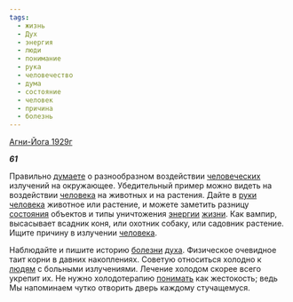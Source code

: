 ```yaml
---
tags:
  - жизнь
  - Дух
  - энергия
  - люди
  - понимание
  - рука
  - человечество
  - дума
  - состояние
  - человек
  - причина
  - болезнь
---
```

[Агни-Йога 1929г](https://127.0.0.1:4002/agni/1929)

___61___

Правильно [думаете](../../../tags/#дума) о разнообразном воздействии [человеческих](../../../tags/#человечество) излучений на окружающее. Убедительный пример можно видеть на воздействии [человека](../../../tags/#человек) на животных и на растения. Дайте в [руки](../../../tags/#рука) [человека](../../../tags/#человек) животное или растение, и можете заметить разницу [состояния](../../../tags/#состояние) объектов и типы уничтожения [энергии](../../../tags/#энергия) [жизни](../../../tags/#жизнь). Как вампир, высасывает всадник коня, или охотник собаку, или садовник растение. Ищите причину в излучении [человека](../../../tags/#человек).   

Наблюдайте и пишите историю [болезни](../../../tags/#болезнь) [духа](../../../tags/#Дух). Физическое очевидное таит корни в давних накоплениях. Советую относиться холодно к [людям](../../../tags/#люди) с больными излучениями. Лечение холодом скорее всего укрепит их. Не нужно холодотерапию [понимать](../../../tags/#понимание) как жестокость; ведь Мы напоминаем чутко отворить дверь каждому стучащемуся.